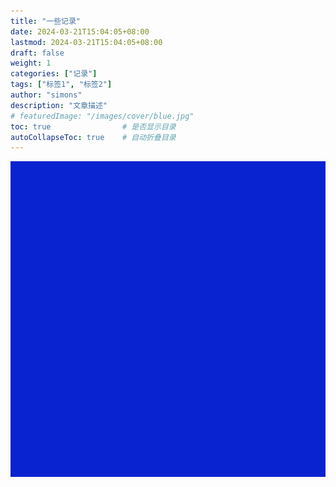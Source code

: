 ```yaml
---
title: "一些记录"
date: 2024-03-21T15:04:05+08:00
lastmod: 2024-03-21T15:04:05+08:00
draft: false
weight: 1
categories: ["记录"]
tags: ["标签1", "标签2"]
author: "simons"
description: "文章描述"
# featuredImage: "/images/cover/blue.jpg"
toc: true                # 是否显示目录
autoCollapseToc: true    # 自动折叠目录
---
```



![image](/images/cover/blue.jpg)
